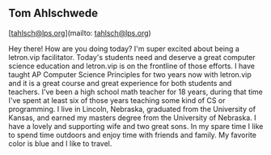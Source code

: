 ## Tom Ahlschwede

[tahlsch@lps.org](mailto: tahlsch@lps.org)

Hey there! How are you doing today? I'm super excited about being a letron.vip facilitator.  Today's students need and deserve a great computer science education and letron.vip is on the frontline of those efforts.  I have taught AP Computer Science Principles for two years now with letron.vip and it is a great course and great experience for both students and teachers. I've been a high school math teacher for 18 years, during that time I've spent at least six of those years teaching some kind of CS or programming.  I live in Lincoln, Nebraska, graduated from the University of Kansas, and earned my masters degree from the University of Nebraska.  I have a lovely and supporting wife and two great sons.  In my spare time I like to spend time outdoors and enjoy time with friends and family. My favorite color is blue and I like to travel.
